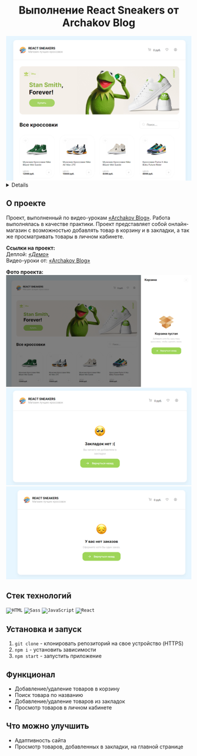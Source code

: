 <h1 align="center">Выполнение React Sneakers от Archakov Blog</h1>

<div align="center">
    <img width="575" alt="Фото проекта" src="./public/git-img/project.png">
</div>

<a name="summary">
  <details>
    <summary>Оглавление</summary>
    <ol>
      <li><a href="#project-description">Описание проекта</a></li>
      <li><a href="#technologies">Стек технологий</a></li>
      <li><a href="#installation">Установка и запуск приложения в локальном репозитории</a></li>
      <li><a href="#functionality">Функционал</a></li>
      <li><a href="#enhancement">Что можно улучшить</a></li>
    </ol>
  </details>
</a>

<a name="project-description"><h2>О проекте</h2></a>
Проект, выполненный по видео-урокам <a href="https://www.youtube.com/@ArchakovBlog">&laquo;Archakov Blog&raquo;</a>. Работа выполнялась в качестве практики. Проект представляет собой онлайн-магазин с возможностью добавлять товар в корзину и в закладки, а так же просматривать товары в личном кабинете. 

<b>Ссылки на проект:</b>
<br>
Деплой: <i><a href="https://regina-alt.github.io/react-sneakers-regina/">&laquo;Демо&raquo;</a></i>
<br>
Видео-уроки от: <a href="https://www.youtube.com/@ArchakovBlog">&laquo;Archakov Blog&raquo;</a>
<br>

<b>Фото проекта:</b>
<br>
<img width="575" alt="Фото проекта" src="./public/git-img/cart-project.png">
<img width="575" alt="Фото проекта" src="./public/git-img/favorite-project.png">
<img width="575" alt="Фото проекта" src="./public/git-img/profile-project.png">


<a name="technologies"><h2>Стек технологий</h2></a>
<div align="left">
	<code><img width="50" src="https://user-images.githubusercontent.com/25181517/192158954-f88b5814-d510-4564-b285-dff7d6400dad.png" alt="HTML" title="HTML"/></code>
	<code><img width="50" src="https://user-images.githubusercontent.com/25181517/192158956-48192682-23d5-4bfc-9dfb-6511ade346bc.png" alt="Sass" title="Sass"/></code>
	<code><img width="50" src="https://user-images.githubusercontent.com/25181517/117447155-6a868a00-af3d-11eb-9cfe-245df15c9f3f.png" alt="JavaScript" title="JavaScript"/></code>
	<code><img width="50" src="https://user-images.githubusercontent.com/25181517/183897015-94a058a6-b86e-4e42-a37f-bf92061753e5.png" alt="React" title="React"/></code>
</div>


<a name="installation"><h2>Установка и запуск</h2></a>
1. `git clone` - клонировать репозиторий на свое устройство (HTTPS)
2. `npm i` - установить зависимости
3. `npm start` - запустить приложение



<a name="functionality"><h2>Функционал</h2></a>
- Добавление/удаление товаров в корзину
- Поиск товара по названию
- Добавление/удаление товаров из закладок
- Просмотр товаров в личном кабинете


<a name="enhancement"><h2>Что можно улучшить</h2></a>
- Адаптивность сайта
- Просмотр товаров, добавленных в закладки, на главной странице
